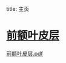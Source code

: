 title: 主页

# [前额叶皮层](https://github.com/OpenHUTB/PFC)

<a href="./PFC.pdf" class="image fit">前额叶皮层.pdf</a> <span id="move_pdf"></span>